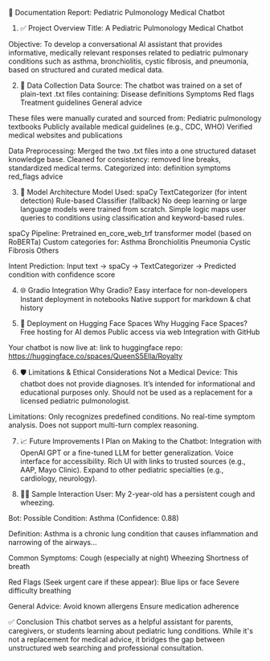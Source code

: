 📄 Documentation Report: Pediatric Pulmonology Medical Chatbot
1. ✅ Project Overview
Title:
A Pediatric Pulmonology Medical Chatbot

Objective:
To develop a conversational AI assistant that provides informative, medically relevant responses related to pediatric pulmonary conditions such as asthma, bronchiolitis, cystic fibrosis, and pneumonia, based on structured and curated medical data.

2. 📂 Data Collection
Data Source:
The chatbot was trained on a set of plain-text .txt files containing:
Disease definitions
Symptoms
Red flags
Treatment guidelines
General advice

These files were manually curated and sourced from:
Pediatric pulmonology textbooks
Publicly available medical guidelines (e.g., CDC, WHO)
Verified medical websites and publications

Data Preprocessing:
Merged the two .txt files into a one structured dataset knowledge base.
Cleaned for consistency: removed line breaks, standardized medical terms.
Categorized into:
definition
symptoms
red_flags
advice

3. 🧠 Model Architecture
Model Used:
spaCy TextCategorizer (for intent detection)
Rule-based Classifier (fallback)
No deep learning or large language models were trained from scratch.
Simple logic maps user queries to conditions using classification and keyword-based rules.

spaCy Pipeline:
Pretrained en_core_web_trf transformer model (based on RoBERTa)
Custom categories for:
Asthma
Bronchiolitis
Pneumonia
Cystic Fibrosis
Others

Intent Prediction:
Input text → spaCy → TextCategorizer → Predicted condition with confidence score

4. 🌐 Gradio Integration
Why Gradio?
Easy interface for non-developers
Instant deployment in notebooks
Native support for markdown & chat history

5. 🤗 Deployment on Hugging Face Spaces
Why Hugging Face Spaces?
Free hosting for AI demos
Public access via web
Integration with GitHub

Your chatbot is now live at:
link to huggingface repo: https://huggingface.co/spaces/QueenS5Ella/Royalty

6. 🛡️ Limitations & Ethical Considerations
Not a Medical Device:
This chatbot does not provide diagnoses.
It’s intended for informational and educational purposes only.
Should not be used as a replacement for a licensed pediatric pulmonologist.

Limitations:
Only recognizes predefined conditions.
No real-time symptom analysis.
Does not support multi-turn complex reasoning.

7. 📈 Future Improvements I Plan on Making to the Chatbot:
Integration with OpenAI GPT or a fine-tuned LLM for better generalization.
Voice interface for accessibility.
Rich UI with links to trusted sources (e.g., AAP, Mayo Clinic).
Expand to other pediatric specialties (e.g., cardiology, neurology).

9. 👨‍🔬 Sample Interaction
User: My 2-year-old has a persistent cough and wheezing.

Bot: Possible Condition: Asthma (Confidence: 0.88)

Definition: Asthma is a chronic lung condition that causes inflammation and narrowing of the airways...

Common Symptoms:
Cough (especially at night)
Wheezing
Shortness of breath

Red Flags (Seek urgent care if these appear):
Blue lips or face
Severe difficulty breathing

General Advice:
Avoid known allergens
Ensure medication adherence

✅ Conclusion
This chatbot serves as a helpful assistant for parents, caregivers, or students learning about pediatric lung conditions. While it's not a replacement for medical advice, it bridges the gap between unstructured web searching and professional consultation.
